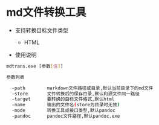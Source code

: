 # md文件转换工具

- 支持转换目标文件类型
  
  - HTML

- 使用说明

```bash
mdtrans.exe [参数[值]]

参数列表

  -path        markdown文件路径或目录,默认当前目录下的md文件
  -store       文件转换后的保存目录,默认和源文件同一路径
  -target      要转换的目标文件格式,默认html
  -name        输出的文件名(store为目录时无效)
  -mode        转换工具或接口类型,默认pandoc
  -pandoc      pandoc文件路径,默认pandoc.exe
```
